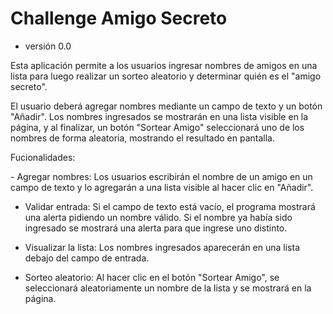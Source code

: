 <h1> Challenge Amigo Secreto</h1>

- versión 0.0

<p>Esta aplicación permite a los usuarios ingresar nombres de amigos en una lista para luego realizar un sorteo aleatorio y determinar quién es el "amigo secreto".
</p>

<p>El usuario deberá agregar nombres mediante un campo de texto y un botón "Añadir". Los nombres ingresados se mostrarán en una lista visible en la página, y al finalizar, un botón "Sortear Amigo" seleccionará uno de los nombres de forma aleatoria, mostrando el resultado en pantalla.</p>

<p>Fucionalidades:
</p>
- Agregar nombres: Los usuarios escribirán el nombre de un amigo en un campo de texto y lo agregarán a una lista visible al hacer clic en "Añadir".

- Validar entrada: Si el campo de texto está vacío, el programa mostrará una alerta pidiendo un nombre válido.
                   Si el nombre ya había sido ingresado se mostrará una alerta para que ingrese uno distinto.
  
- Visualizar la lista: Los nombres ingresados aparecerán en una lista debajo del campo de entrada.
  
- Sorteo aleatorio: Al hacer clic en el botón "Sortear Amigo", se seleccionará aleatoriamente un nombre de la lista y se mostrará en la página.
